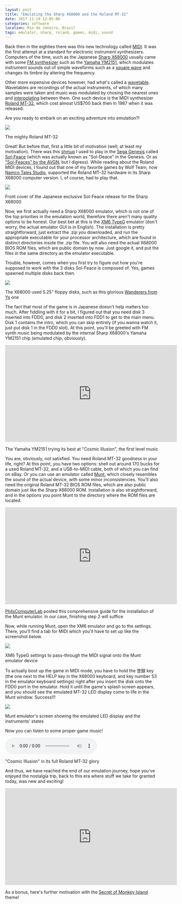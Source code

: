 ```yaml
---
layout: post
title: "Emulating the Sharp X68000 and the Roland MT-32"
date: 2017-11-19 12:05:00
categories: software
location: Rio de Janeiro, Brazil
tags: emulator, sharp, roland, games, midi, sound
---
```


Back then in the eighties there was this new technology called <a href="https://en.wikipedia.org/wiki/MIDI" target="_blank">MIDI</a>. It was the first attempt at a standard for electronic instrument synthesizers. Computers of the time, such as the Japanese <a href="https://en.wikipedia.org/wiki/X68000" target="_blank">Sharp X68000</a> usually came with some <a href="https://en.wikipedia.org/wiki/Frequency_modulation_synthesis" target="_blank">FM synthesizer</a> such as the <a href="https://en.wikipedia.org/wiki/Yamaha_YM2151" target="_blank">Yamaha YM2151</a>, which modulates instrument sounds out of simple waveforms such as a <a href="https://en.wikipedia.org/wiki/Square_wave" target="_blank">square wave</a> and changes its timbre by altering the frequency.

Other more expensive devices however, had what's called a <a href="https://en.wikipedia.org/wiki/Wavetable_synthesis" target="_blank">wavetable</a>. Wavetables are recordings of the actual instruments, of which many samples were taken and music was modulated by chosing the nearest ones and <a href="https://en.wikipedia.org/wiki/Interpolation" target="_blank">interpolating</a> between them. One such device is the MIDI synthesizer <a href="https://en.wikipedia.org/wiki/Roland_MT-32" target="_blank">Roland MT-32</a>, which cost almost US$700 back then in 1987 when it was released.

Are you ready to embark on an exciting adventure into emulation?!

<div class="post-image">
    <a href="{{ site.baseurl }}/img/posts/roland-mt-32.jpg" target="_blank"><img src="{{ site.baseurl }}/img/posts/roland-mt-32.jpg"/></a>
    <p class="post-image-caption">The mighty Roland MT-32</p>
</div>

<!--more-->

Great! But before that, first a little bit of motivation (well, at least my motivation). There was this <a href="https://en.wikipedia.org/wiki/Shoot_%27em_up" target="_blank">shmup</a> I used to play in the <a href="https://en.wikipedia.org/wiki/Sega_Genesis" target="_blank">Sega Genesis</a> called <a href="https://en.wikipedia.org/wiki/Sol-Feace" target="_blank">Sol-Feace</a> (which was actually known as "Sol-Deace" in the Genesis. Or as <a href="https://youtu.be/g2eH3vYbdGo?t=9m14s">"Sol-Feaces" by the AVGN</a>, but I digress). While reading about the Roland MIDI devices, I found out that one of my favorite games by Wolf Team, now <a href="https://en.wikipedia.org/wiki/Namco_Tales_Studio" target="_blank">Namco Tales Studio</a>, supported the Roland MT-32 hardware in its Sharp X68000 computer version. I, of course, had to play that.

<div class="post-image">
    <a href="{{ site.baseurl }}/img/posts/sol-feace-cover.jpg" target="_blank"><img src="{{ site.baseurl }}/img/posts/sol-feace-cover.jpg"/></a>
    <p class="post-image-caption">Front cover of the Japanese exclusive Sol-Feace release for the Sharp X68000</p>
</div>

Now, we first actually need a Sharp X68000 emulator, which is not one of the top priorities in the emulation world, therefore there aren't many quality options to be honest. Our best bet at this is the <a href="http://www.geocities.jp/kugimoto0715/xm6g/" target="_blank">XM6 TypeG</a> emulator (don't worry, the actual emulator GUI is in English). The installation is pretty straightforward, just extract the .zip you downloaded, and run the appropriate executable for your processor architecture, which are found in distinct directories inside the .zip file. You will also need the actual X68000 BIOS ROM files, which are public domain by now. Just google it, and put the files in the same directory as the emulator executable.

Trouble, however, comes when you first try to figure out how you're supposed to work with the 3 disks Sol-Feace is composed of. Yes, games spawned multiple disks back then.

<div class="post-image">
    <a href="{{ site.baseurl }}/img/posts/ys-sharp-x68000-disk.jpg" target="_blank"><img src="{{ site.baseurl }}/img/posts/ys-sharp-x68000-disk.jpg"/></a>
    <p class="post-image-caption">The X68000 used 5.25" floppy disks, such as this glorious <a href="https://en.wikipedia.org/wiki/Ys_III:_Wanderers_from_Ys" target="_blank">Wanderers from Ys</a> one</p>
</div>

The fact that most of the game is in Japanese doesn't help matters too much. After fiddling with it for a bit, I figured out that you need disk 3 inserted into FDD0, and disk 2 inserted into FDD1 to get to the main menu. Disk 1 contains the intro, which you can skip entirely (if you wanna watch it, just put disk 1 in the FDD0 slot). At this point, you'll be greeted with FM synth music being modulated by the internal Sharp X68000's Yamaha YM2151 chip (emulated chip, obviously).

<div class="post-image">
    <iframe width="560" height="315" src="https://www.youtube.com/embed/uUSEkM6zFUw" frameborder="0" allowfullscreen></iframe>
    <p class="post-image-caption">The Yamaha YM2151 trying its best at "Cosmic Illusion", the first level music</p>
</div>

You are, obviously, not satisfied. You need Roland MT-32 goodness in your life, right? At this point, you have two options: shell out around 170 bucks for a used Roland MT-32, and a USB-to-MIDI cable, both of which you can find on eBay. Or you can use an emulator called <a href="https://github.com/munt/munt" target="_blank">Munt</a>, which closely resembles the sound of the actual device, with some minor inconsistencies. You'll also need the original Roland MT-32 BIOS ROM files, which are also public domain just like the Sharp X68000 ROM. Installation is also straightforward, and in the options you point Munt to the directory where the ROM files are located.

<div class="post-image">
    <iframe width="560" height="315" src="https://www.youtube.com/embed/j_5RWxHHVvE" frameborder="0" allowfullscreen></iframe>
    <p class="post-image-caption"><a href="https://www.philscomputerlab.com/" target="_blank">PhilsComputerLab</a> posted this comprehensive guide for the installation of the Munt emulator. In our case, finishing step 2 will suffice</p>
</div>

Now, while running Munt, open the XM6 emulator and go to the settings. There, you'll find a tab for MIDI which you'll have to set up like the screenshot below.

<div class="post-image">
    <a href="{{ site.baseurl }}/img/posts/xm6-settings.png" target="_blank"><img src="{{ site.baseurl }}/img/posts/xm6-settings.png"/></a>
    <p class="post-image-caption">XM6 TypeG settings to pass-through the MIDI signal onto the Munt emulator device</p>
</div>

To actually boot up the game in MIDI mode, you have to hold the 登録 key (the one next to the HELP key in the X68000 keyboard, and key number 53 in the emulator keyboard settings) right after you insert the disk onto the FDD0 port in the emulator. Hold it until the game's splash screen appears, and you should see the emulated MT-32 LED display come to life in the Munt window. Success!!!

<div class="post-image">
    <a href="{{ site.baseurl }}/img/posts/munt-xm6.png" target="_blank"><img src="{{ site.baseurl }}/img/posts/munt-xm6.png"/></a>
    <p class="post-image-caption">Munt emulator's screen showing the emulated LED display and the instruments' states</p>
</div>

Now you can listen to some proper game music!

<div class="post-image">
    <audio src="{{ site.baseurl }}/music/cosmic-illusion-mt-32.mp3" controls="" preload="auto" autobuffer=""></audio>
    <p class="post-image-caption">"Cosmic Illusion" in its full Roland MT-32 glory</p>
</div>

And thus, we have reached the end of our emulation journey, hope you've enjoyed the nostalgia trip, back to this era where stuff we take for granted today, was new and exciting!

<div class="post-image">
    <iframe width="560" height="315" src="https://www.youtube.com/embed/gV9HclMPBRI" frameborder="0" allowfullscreen></iframe>
    <p class="post-image-caption">As a bonus, here's further motivation with the <a href="https://en.wikipedia.org/wiki/The_Secret_of_Monkey_Island" target="_blank">Secret of Monkey Island</a> theme!</p>
</div>